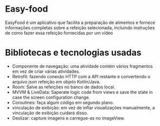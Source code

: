 # Easy-food
EasyFood é um aplicativo que facilita a preparação de alimentos e fornece informações completas sobre a refeição selecionada, incluindo instruções de como fazer essa refeição fornecidas por um vídeo


# Bibliotecas e tecnologias usadas
* Componente de navegação: uma atividade contém vários fragmentos em vez de criar várias atividades.
* Retrofit: fazendo conexão HTTP com a API restante e convertendo o arquivo json refeição em objeto Kotlin/Java.
* Room: Salve as refeições no banco de dados local.
* MVVM & LiveData: Saperate logic code from views e save the state in case the screen configuration change.
* Coroutines: faça algum código em segundo plano.
* vinculação de exibição: em vez de inflar visualizações manualmente, a vinculação de exibição cuidará disso.
* Deslizar: capture imagens e carregue-as no imageView.
